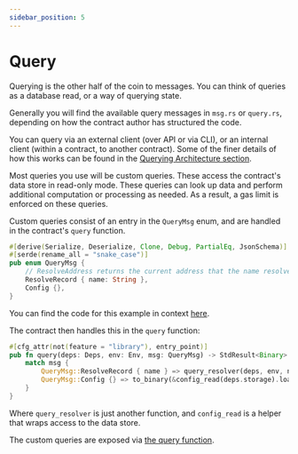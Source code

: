 ```yaml
---
sidebar_position: 5
---
```


# Query

Querying is the other half of the coin to messages. You can think of queries as a database read, or a way of querying state.

Generally you will find the available query messages in `msg.rs` or `query.rs`, depending on how the contract author has structured the code.

You can query via an external client (over API or via CLI), or an internal client (within a contract, to another contract). Some of the finer details of how this works can be found in the [Querying Architecture section](/03-architecture/04-query.md).

Most queries you use will be custom queries. These access the contract's data store in read-only mode. These queries can look up data and perform additional computation or processing as needed. As a result, a gas limit is enforced on these queries.

Custom queries consist of an entry in the `QueryMsg` enum, and are handled in the contract's `query` function.

```rust
#[derive(Serialize, Deserialize, Clone, Debug, PartialEq, JsonSchema)]
#[serde(rename_all = "snake_case")]
pub enum QueryMsg {
    // ResolveAddress returns the current address that the name resolves to
    ResolveRecord { name: String },
    Config {},
}
```

You can find the code for this example in context [here](https://github.com/CosmWasm/cw-examples/blob/main/contracts/nameservice/src/msg.rs#L20).

The contract then handles this in the `query` function:

```rust
#[cfg_attr(not(feature = "library"), entry_point)]
pub fn query(deps: Deps, env: Env, msg: QueryMsg) -> StdResult<Binary> {
    match msg {
        QueryMsg::ResolveRecord { name } => query_resolver(deps, env, name),
        QueryMsg::Config {} => to_binary(&config_read(deps.storage).load()?),
    }
}
```

Where `query_resolver` is just another function, and `config_read` is a helper that wraps access to the data store.

The custom queries are exposed via [the query function](https://github.com/CosmWasm/cw-examples/blob/main/contracts/nameservice/src/contract.rs#L95).
